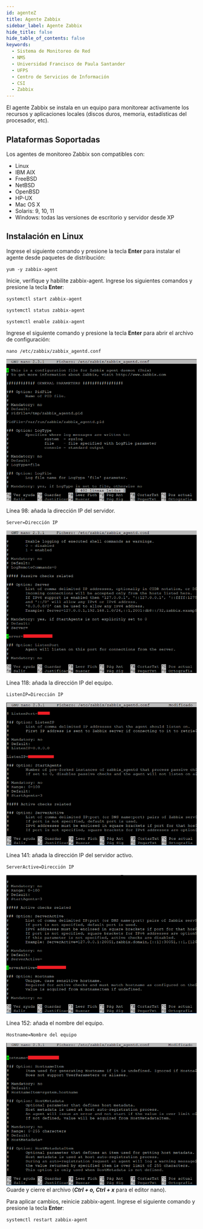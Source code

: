 ```yaml
---
id: agenteZ
title: Agente Zabbix
sidebar_label: Agente Zabbix
hide_title: false
hide_table_of_contents: false
keywords:
  - Sistema de Monitoreo de Red
  - NMS
  - Universidad Francisco de Paula Santander
  - UFPS
  - Centro de Servicios de Información
  - CSI
  - Zabbix
---
```

El agente Zabbix se instala en un equipo para monitorear activamente los recursos y aplicaciones locales (discos duros, memoria, estadísticas del procesador, etc).

## Plataformas Soportadas
Los agentes de monitoreo Zabbix son compatibles con:
- Linux
- IBM AIX
- FreeBSD
- NetBSD
- OpenBSD
- HP-UX
- Mac OS X
- Solaris: 9, 10, 11
- Windows: todas las versiones de escritorio y servidor desde XP

## Instalación en Linux
Ingrese el siguiente comando y presione la tecla **Enter** para instalar el agente desde paquetes de distribución:
```console
yum -y zabbix-agent
```
Inicie, verifique y habilite zabbix-agent. Ingrese los siguientes comandos y presione la tecla **Enter**:
```console
systemctl start zabbix-agent
```
```console
systemctl status zabbix-agent
```
```console
systemctl enable zabbix-agent
```

Ingrese el siguiente comando y presione la tecla **Enter** para abrir el archivo de configuración:
```console
nano /etc/zabbix/zabbix_agentd.conf
```
![alt text](../img/zabbix8.png)

Línea 98: añada la dirección IP del servidor.
```console
Server=Dirección IP
```
![alt text](../img/zabbix8.1.png)

Línea 118: añada la dirección IP del equipo.
```console
ListenIP=Dirección IP
```
![alt text](../img/zabbix8.2.png)

Línea 141: añada la dirección IP del servidor activo.
```console
ServerActive=Dirección IP
```
![alt text](../img/zabbix8.3.png)

Línea 152: añada el nombre del equipo.
```console
Hostname=Nombre del equipo
```
![alt text](../img/zabbix8.4.png)
Guarde y cierre el archivo (**_Ctrl + o, Ctrl + x_** para el editor nano).

Para aplicar cambios, reinicie zabbix-agent. Ingrese el siguiente comando y presione la tecla **Enter**:
```console
systemctl restart zabbix-agent
```
